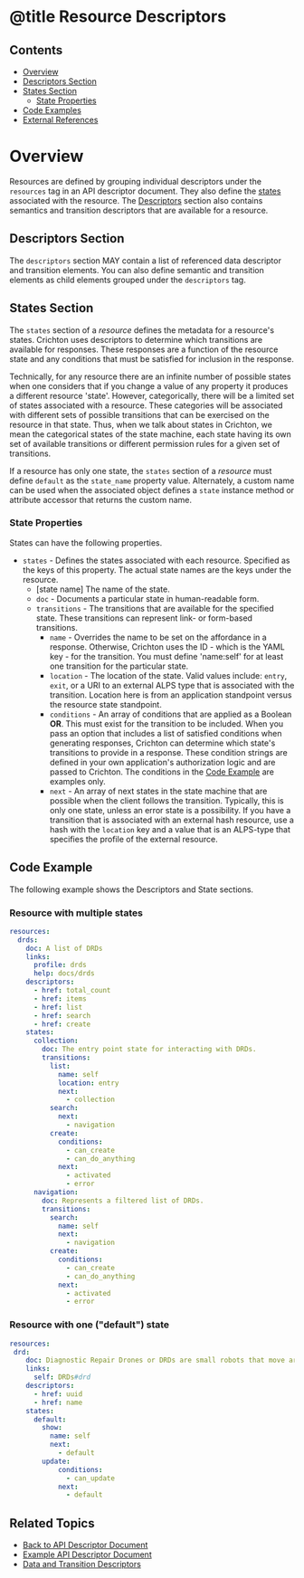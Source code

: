 # @title Resource Descriptors
## Contents
- [Overview](#overview)
 - [Descriptors Section](#descriptors-section)
 - [States Section](#states-section)
	- [State Properties](#state-properties)
 - [Code Examples](#code-examples)
 - [External References](#external-references)

# Overview
Resources are defined by grouping individual descriptors under the `resources` tag in an API descriptor document. They
also define the [states](#states-section) associated with the resource. The [Descriptors](#descriptors-section) 
section also contains semantics and transition descriptors that are available for a resource. 

## Descriptors Section
The `descriptors` section MAY contain a list of referenced data descriptor and transition elements. You can also define 
semantic and transition elements as child elements grouped under the `descriptors` tag.

## States Section
The `states` section of a _resource_ defines the metadata for a resource's states. Crichton uses descriptors to 
determine which transitions are available for responses. These responses are a function of the resource state and any 
conditions that must be satisfied for inclusion in the response. 

Technically, for any resource there are an infinite number of possible states when one considers that if you change a 
value of any property it produces a different resource 'state'. However, categorically, there will be a limited set of 
states associated with a resource. These categories will be associated with different sets of possible transitions that 
can be exercised on the resource in that state. Thus, when we talk about states in Crichton, we mean the categorical 
states of the state machine, each state having its own set of available transitions or different permission rules for a 
given set of transitions.

If a resource has only one state, the `states` section of a _resource_ must define `default` as the `state_name` 
property value. Alternately, a custom name can be used when the associated object defines a `state` 
instance method or attribute accessor that returns the custom name.

### State Properties
States can have the following properties.
- `states` - Defines the states associated with each resource. Specified as the keys of this property. The 
actual state names are the keys under the resource.
	- \[state name\] The name of the state.
	- `doc` - Documents a particular state in human-readable form.
	- `transitions` - The transitions that are available for the specified state. These transitions can represent 
	link- or form-based transitions.
		- `name` - Overrides the name to be set on the affordance in a response. Otherwise, Crichton uses the ID - which 
		is the YAML key - for the transition. You must define 'name:self' for at least one transition for the particular 
		state.
		- `location` - The location of the state. Valid values include: `entry`, `exit`, or a URI to an external ALPS 
		type that is associated with the transition. Location here is from an application standpoint versus the resource 
		state standpoint. 
		- `conditions` - An array of conditions that are applied as a Boolean __OR__. This must exist for the transition 
		to be included. When you pass an option that includes a list of satisfied conditions when generating responses, 
		Crichton can determine which state's transitions to provide in a response. These condition strings are defined 
		in your own application's authorization logic and are passed to Crichton. The conditions in the 
		[Code Example](#code-example) are examples only.
		- `next` - An array of next states in the state machine that are possible when the client follows the 
		transition. Typically, this is only one state, unless an error state is a possibility. If you have a transition 
		that is associated with an external hash resource, use a hash with the `location` key and a value that is an 
		ALPS-type that specifies the profile of the external resource.

## Code Example
The following example shows the Descriptors and State sections.

### Resource with multiple states
```yaml
resources:
  drds:
    doc: A list of DRDs
    links:
      profile: drds
      help: docs/drds
    descriptors:
      - href: total_count
      - href: items
      - href: list
      - href: search
      - href: create
    states:
      collection:
        doc: The entry point state for interacting with DRDs.
        transitions:
          list:
            name: self
            location: entry
            next:
              - collection
          search:
            next:
              - navigation
          create:
            conditions:
              - can_create 
              - can_do_anything
            next:
              - activated
              - error
      navigation:
        doc: Represents a filtered list of DRDs.
        transitions:
          search:
            name: self
            next:
              - navigation
          create:
            conditions:
              - can_create 
              - can_do_anything
            next:
              - activated
              - error 
```

### Resource with one ("default") state
```yaml
resources:
 drd:
    doc: Diagnostic Repair Drones or DRDs are small robots that move around Leviathans. They are built by a Leviathan as it grows.
    links:
      self: DRDs#drd
    descriptors:
      - href: uuid
      - href: name
    states:
      default:
        show:
          name: self
          next:
            - default
        update:
            conditions:
              - can_update
            next:
              - default
```

## Related Topics
- [Back to API Descriptor Document](api_descriptor_documents)
- [Example API Descriptor Document](../spec/fixtures/resource_descriptors/drds_descriptor_v1.yml)
- [Data and Transition Descriptors](data_and_transition_descriptors.md)
